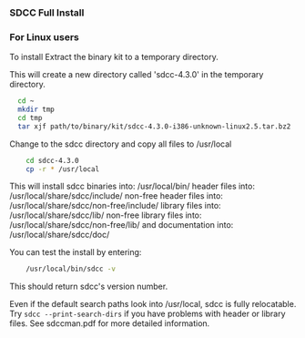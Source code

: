 


### SDCC Full Install

### For Linux users

To install Extract the binary kit to a temporary directory.

This will create a new directory called 'sdcc-4.3.0' in the temporary directory.

```bash
  cd ~
  mkdir tmp
  cd tmp
  tar xjf path/to/binary/kit/sdcc-4.3.0-i386-unknown-linux2.5.tar.bz2
```

Change to the sdcc directory and copy all files to /usr/local

```bash
    cd sdcc-4.3.0
    cp -r * /usr/local
```


This will install sdcc binaries into: /usr/local/bin/
header files into:                    /usr/local/share/sdcc/include/
non-free header files into:           /usr/local/share/sdcc/non-free/include/
library files into:                   /usr/local/share/sdcc/lib/
non-free library files into:          /usr/local/share/sdcc/non-free/lib/
and documentation into:               /usr/local/share/sdcc/doc/


You can test the install by entering:

```bash
    /usr/local/bin/sdcc -v
```

This should return sdcc's version number.

Even if the default search paths look into /usr/local, sdcc is fully
relocatable. Try `sdcc --print-search-dirs` if you have problems with header
or library files. See sdccman.pdf for more detailed information.
